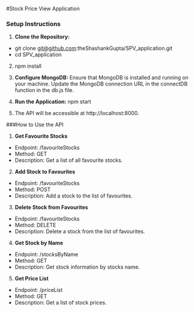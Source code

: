 #Stock Price View Application

### Setup Instructions

1. **Clone the Repository:**
  * git clone git@github.com:theShashankGupta/SPV_application.git
  * cd SPV_application

2. npm install
3. **Configure MongoDB:**
    Ensure that MongoDB is installed and running on your machine.
Update the MongoDB connection URL in the connectDB function in the db.js file.

4.  **Run the Application:** npm start
5.  The API will be accessible at http://localhost:8000.

###How to Use the API
1. **Get Favourite Stocks**
* Endpoint: /favouriteStocks
* Method: GET
* Description: Get a list of all favourite stocks.

2. **Add Stock to Favourites**
* Endpoint: /favouriteStocks
* Method: POST
* Description: Add a stock to the list of favourites.

3. **Delete Stock from Favourites**
*  Endpoint: /favouriteStocks
* Method: DELETE
* Description: Delete a stock from the list of favourites.

4. **Get Stock by Name**
* Endpoint: /stocksByName
* Method: GET
* Description: Get stock information by stocks name.

5. **Get Price List**
* Endpoint: /priceList
* Method: GET
* Description: Get a list of stock prices.
